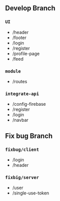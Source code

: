## Develop Branch

### `UI`
- /header
- /footer
- /login
- /register
- /profile-page
- /feed

### `module`
- /routes

### `integrate-api`
- /config-firebase
- /register
- /login
- /navbar

## Fix bug Branch

### `fixbug/client`
- /login
- /header

### `fixbig/server`
- /user
- /single-use-token
